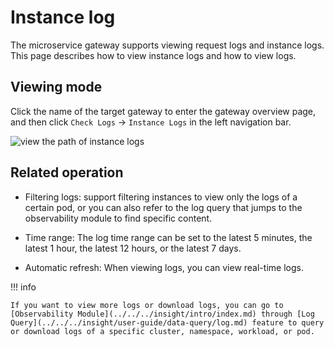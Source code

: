 # Instance log

The microservice gateway supports viewing request logs and instance logs. This page describes how to view instance logs and how to view logs.

## Viewing mode

Click the name of the target gateway to enter the gateway overview page, and then click `Check Logs` -> `Instance Logs` in the left navigation bar.

![view the path of instance logs](https://docs.daocloud.io/daocloud-docs-images/docs/en/docs/skoala/gateway/logs/imgs/inslog-path.png)

## Related operation

- Filtering logs: support filtering instances to view only the logs of a certain pod, or you can also refer to the log query that jumps to the observability module to find specific content.
- Time range: The log time range can be set to the latest 5 minutes, the latest 1 hour, the latest 12 hours, or the latest 7 days.

- Automatic refresh: When viewing logs, you can view real-time logs.

!!! info

    If you want to view more logs or download logs, you can go to [Observability Module](../../../insight/intro/index.md) through [Log Query](../../../insight/user-guide/data-query/log.md) feature to query or download logs of a specific cluster, namespace, workload, or pod.
